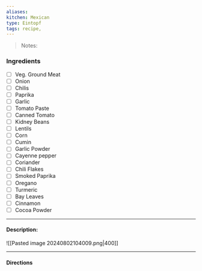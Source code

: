 ```yaml
---
aliases: 
kitchen: Mexican
type: Eintopf
tags: recipe, 
---
```


 >Notes: 

### Ingredients
- [ ] Veg. Ground Meat
- [ ] Onion
- [ ] Chilis
- [ ] Paprika
- [ ] Garlic
- [ ] Tomato Paste
- [ ] Canned Tomato
- [ ] Kidney Beans
- [ ] Lentils
- [ ] Corn
- [ ] Cumin
- [ ] Garlic Powder
- [ ] Cayenne pepper
- [ ] Coriander
- [ ] Chili Flakes
- [ ] Smoked Paprika
- [ ] Oregano
- [ ] Turmeric
- [ ] Bay Leaves
- [ ] Cinnamon
- [ ] Cocoa Powder

---
#### Description:
![[Pasted image 20240802104009.png|400]]

---
#### Directions
